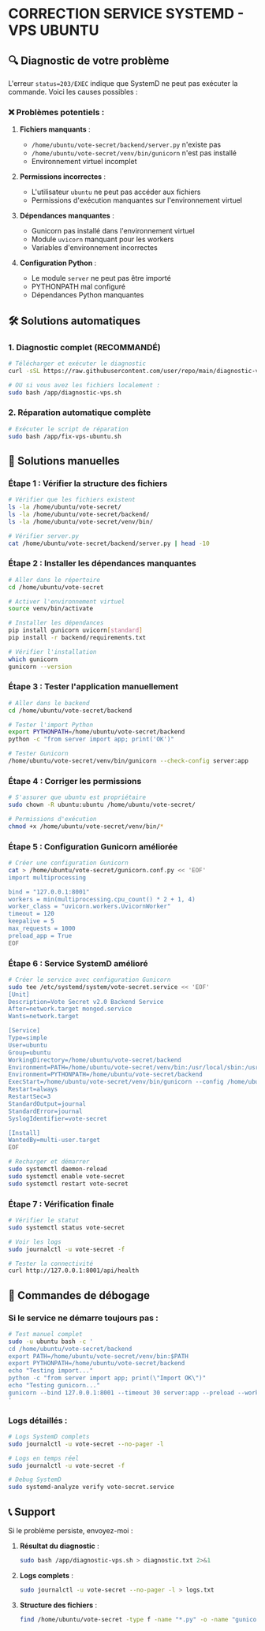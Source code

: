# CORRECTION SERVICE SYSTEMD - VPS UBUNTU

## 🔍 Diagnostic de votre problème

L'erreur `status=203/EXEC` indique que SystemD ne peut pas exécuter la commande. Voici les causes possibles :

### ❌ Problèmes potentiels :

1. **Fichiers manquants** :
   - `/home/ubuntu/vote-secret/backend/server.py` n'existe pas
   - `/home/ubuntu/vote-secret/venv/bin/gunicorn` n'est pas installé
   - Environnement virtuel incomplet

2. **Permissions incorrectes** :
   - L'utilisateur `ubuntu` ne peut pas accéder aux fichiers
   - Permissions d'exécution manquantes sur l'environnement virtuel

3. **Dépendances manquantes** :
   - Gunicorn pas installé dans l'environnement virtuel
   - Module `uvicorn` manquant pour les workers
   - Variables d'environnement incorrectes

4. **Configuration Python** :
   - Le module `server` ne peut pas être importé
   - PYTHONPATH mal configuré
   - Dépendances Python manquantes

## 🛠️ Solutions automatiques

### 1. Diagnostic complet (RECOMMANDÉ)
```bash
# Télécharger et exécuter le diagnostic
curl -sSL https://raw.githubusercontent.com/user/repo/main/diagnostic-vps.sh | bash

# OU si vous avez les fichiers localement :
sudo bash /app/diagnostic-vps.sh
```

### 2. Réparation automatique complète
```bash
# Exécuter le script de réparation
sudo bash /app/fix-vps-ubuntu.sh
```

## 🔧 Solutions manuelles

### Étape 1 : Vérifier la structure des fichiers
```bash
# Vérifier que les fichiers existent
ls -la /home/ubuntu/vote-secret/
ls -la /home/ubuntu/vote-secret/backend/
ls -la /home/ubuntu/vote-secret/venv/bin/

# Vérifier server.py
cat /home/ubuntu/vote-secret/backend/server.py | head -10
```

### Étape 2 : Installer les dépendances manquantes
```bash
# Aller dans le répertoire
cd /home/ubuntu/vote-secret

# Activer l'environnement virtuel
source venv/bin/activate

# Installer les dépendances
pip install gunicorn uvicorn[standard]
pip install -r backend/requirements.txt

# Vérifier l'installation
which gunicorn
gunicorn --version
```

### Étape 3 : Tester l'application manuellement
```bash
# Aller dans le backend
cd /home/ubuntu/vote-secret/backend

# Tester l'import Python
export PYTHONPATH=/home/ubuntu/vote-secret/backend
python -c "from server import app; print('OK')"

# Tester Gunicorn
/home/ubuntu/vote-secret/venv/bin/gunicorn --check-config server:app
```

### Étape 4 : Corriger les permissions
```bash
# S'assurer que ubuntu est propriétaire
sudo chown -R ubuntu:ubuntu /home/ubuntu/vote-secret/

# Permissions d'exécution
chmod +x /home/ubuntu/vote-secret/venv/bin/*
```

### Étape 5 : Configuration Gunicorn améliorée
```bash
# Créer une configuration Gunicorn
cat > /home/ubuntu/vote-secret/gunicorn.conf.py << 'EOF'
import multiprocessing

bind = "127.0.0.1:8001"
workers = min(multiprocessing.cpu_count() * 2 + 1, 4)
worker_class = "uvicorn.workers.UvicornWorker"
timeout = 120
keepalive = 5
max_requests = 1000
preload_app = True
EOF
```

### Étape 6 : Service SystemD amélioré
```bash
# Créer le service avec configuration Gunicorn
sudo tee /etc/systemd/system/vote-secret.service << 'EOF'
[Unit]
Description=Vote Secret v2.0 Backend Service
After=network.target mongod.service
Wants=network.target

[Service]
Type=simple
User=ubuntu
Group=ubuntu
WorkingDirectory=/home/ubuntu/vote-secret/backend
Environment=PATH=/home/ubuntu/vote-secret/venv/bin:/usr/local/sbin:/usr/local/bin:/usr/sbin:/usr/bin:/sbin:/bin
Environment=PYTHONPATH=/home/ubuntu/vote-secret/backend
ExecStart=/home/ubuntu/vote-secret/venv/bin/gunicorn --config /home/ubuntu/vote-secret/gunicorn.conf.py server:app
Restart=always
RestartSec=3
StandardOutput=journal
StandardError=journal
SyslogIdentifier=vote-secret

[Install]
WantedBy=multi-user.target
EOF

# Recharger et démarrer
sudo systemctl daemon-reload
sudo systemctl enable vote-secret
sudo systemctl restart vote-secret
```

### Étape 7 : Vérification finale
```bash
# Vérifier le statut
sudo systemctl status vote-secret

# Voir les logs
sudo journalctl -u vote-secret -f

# Tester la connectivité
curl http://127.0.0.1:8001/api/health
```

## 🚨 Commandes de débogage

### Si le service ne démarre toujours pas :

```bash
# Test manuel complet
sudo -u ubuntu bash -c '
cd /home/ubuntu/vote-secret/backend
export PATH=/home/ubuntu/vote-secret/venv/bin:$PATH
export PYTHONPATH=/home/ubuntu/vote-secret/backend
echo "Testing import..."
python -c "from server import app; print(\"Import OK\")"
echo "Testing gunicorn..."
gunicorn --bind 127.0.0.1:8001 --timeout 30 server:app --preload --workers 1
'
```

### Logs détaillés :
```bash
# Logs SystemD complets
sudo journalctl -u vote-secret --no-pager -l

# Logs en temps réel
sudo journalctl -u vote-secret -f

# Debug SystemD
sudo systemd-analyze verify vote-secret.service
```

## 📞 Support

Si le problème persiste, envoyez-moi :

1. **Résultat du diagnostic** :
   ```bash
   sudo bash /app/diagnostic-vps.sh > diagnostic.txt 2>&1
   ```

2. **Logs complets** :
   ```bash
   sudo journalctl -u vote-secret --no-pager -l > logs.txt
   ```

3. **Structure des fichiers** :
   ```bash
   find /home/ubuntu/vote-secret -type f -name "*.py" -o -name "gunicorn*" -o -name "*.txt" | head -20
   ```